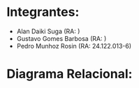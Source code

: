 # Integrantes:
- Alan Daiki Suga (RA: )
- Gustavo Gomes Barbosa (RA: )
- Pedro Munhoz Rosin (RA: 24.122.013-6)

# Diagrama Relacional:
